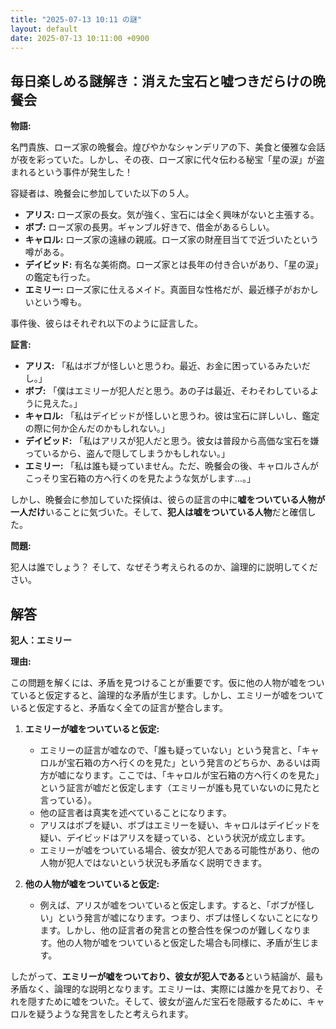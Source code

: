 ```yaml
---
title: "2025-07-13 10:11 の謎"
layout: default
date: 2025-07-13 10:11:00 +0900
---
```

## 毎日楽しめる謎解き：消えた宝石と嘘つきだらけの晩餐会

**物語:**

名門貴族、ローズ家の晩餐会。煌びやかなシャンデリアの下、美食と優雅な会話が夜を彩っていた。しかし、その夜、ローズ家に代々伝わる秘宝「星の涙」が盗まれるという事件が発生した！

容疑者は、晩餐会に参加していた以下の５人。

*   **アリス:** ローズ家の長女。気が強く、宝石には全く興味がないと主張する。
*   **ボブ:** ローズ家の長男。ギャンブル好きで、借金があるらしい。
*   **キャロル:** ローズ家の遠縁の親戚。ローズ家の財産目当てで近づいたという噂がある。
*   **デイビッド:** 有名な美術商。ローズ家とは長年の付き合いがあり、「星の涙」の鑑定も行った。
*   **エミリー:** ローズ家に仕えるメイド。真面目な性格だが、最近様子がおかしいという噂も。

事件後、彼らはそれぞれ以下のように証言した。

**証言:**

*   **アリス:** 「私はボブが怪しいと思うわ。最近、お金に困っているみたいだし。」
*   **ボブ:** 「僕はエミリーが犯人だと思う。あの子は最近、そわそわしているように見えた。」
*   **キャロル:** 「私はデイビッドが怪しいと思うわ。彼は宝石に詳しいし、鑑定の際に何か企んだのかもしれない。」
*   **デイビッド:** 「私はアリスが犯人だと思う。彼女は普段から高価な宝石を嫌っているから、盗んで隠してしまうかもしれない。」
*   **エミリー:** 「私は誰も疑っていません。ただ、晩餐会の後、キャロルさんがこっそり宝石箱の方へ行くのを見たような気がします…。」

しかし、晩餐会に参加していた探偵は、彼らの証言の中に**嘘をついている人物が一人だけ**いることに気づいた。そして、**犯人は嘘をついている人物**だと確信した。

**問題:**

犯人は誰でしょう？ そして、なぜそう考えられるのか、論理的に説明してください。

## 解答

**犯人：エミリー**

**理由:**

この問題を解くには、矛盾を見つけることが重要です。仮に他の人物が嘘をついていると仮定すると、論理的な矛盾が生じます。しかし、エミリーが嘘をついていると仮定すると、矛盾なく全ての証言が整合します。

1.  **エミリーが嘘をついていると仮定:**
    *   エミリーの証言が嘘なので、「誰も疑っていない」という発言と、「キャロルが宝石箱の方へ行くのを見た」という発言のどちらか、あるいは両方が嘘になります。ここでは、「キャロルが宝石箱の方へ行くのを見た」という証言が嘘だと仮定します（エミリーが誰も見ていないのに見たと言っている）。
    *   他の証言者は真実を述べていることになります。
    *   アリスはボブを疑い、ボブはエミリーを疑い、キャロルはデイビッドを疑い、デイビッドはアリスを疑っている、という状況が成立します。
    *   エミリーが嘘をついている場合、彼女が犯人である可能性があり、他の人物が犯人ではないという状況も矛盾なく説明できます。

2.  **他の人物が嘘をついていると仮定:**
    *   例えば、アリスが嘘をついていると仮定します。すると、「ボブが怪しい」という発言が嘘になります。つまり、ボブは怪しくないことになります。しかし、他の証言者の発言との整合性を保つのが難しくなります。他の人物が嘘をついていると仮定した場合も同様に、矛盾が生じます。

したがって、**エミリーが嘘をついており、彼女が犯人である**という結論が、最も矛盾なく、論理的な説明となります。エミリーは、実際には誰かを見ており、それを隠すために嘘をついた。そして、彼女が盗んだ宝石を隠蔽するために、キャロルを疑うような発言をしたと考えられます。
